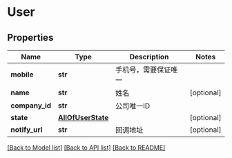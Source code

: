 # User

## Properties
Name | Type | Description | Notes
------------ | ------------- | ------------- | -------------
**mobile** | **str** | 手机号，需要保证唯一 | 
**name** | **str** | 姓名 | [optional] 
**company_id** | **str** | 公司唯一ID | 
**state** | [**AllOfUserState**](AllOfUserState.md) |  | [optional] 
**notify_url** | **str** | 回调地址 | [optional] 

[[Back to Model list]](../README.md#documentation-for-models) [[Back to API list]](../README.md#documentation-for-api-endpoints) [[Back to README]](../README.md)

